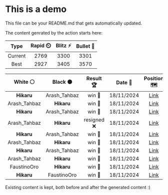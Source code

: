 # This is a demo

This file can be your README.md that gets automatically updated.

The content genrated by the action starts here:

<!--START_SECTION:chessStats-->
<!-- Automatically generated with https://github.com/Balastrong/chess-stats-action -->

| Type | Rapid ⏲️ | Blitz ⚡ | Bullet 🔫 |
|:---:|:---:|:---:|:---:|
| Current | 2769 | 3300 | 3301 |
| Best | 2927 | 3405 | 3570 |

| White ⚪ | Black ⚫ | Result 🏆 | Date 📅 | Position 🗺️ | Type 🕕 |
|:---:|:---:|:---:|:---:|:---:|:---:|
| **Hikaru** | Arash_Tahbaz | win 🥇 | 18/11/2024 | <a href="http://www.ee.unb.ca/cgi-bin/tervo/fen.pl?select=8/1Q5k/4pP1p/1p2PPp1/1P1P1n2/2B3K1/q7/8 b - -">Link</a> | Blitz |
| Arash_Tahbaz | **Hikaru** | win 🥇 | 18/11/2024 | <a href="http://www.ee.unb.ca/cgi-bin/tervo/fen.pl?select=4r1k1/5p2/R2p2p1/3PN2p/2P5/2Q5/4BP2/5K1q w - -">Link</a> | Blitz |
| **Hikaru** | Arash_Tahbaz | win 🥇 | 18/11/2024 | <a href="http://www.ee.unb.ca/cgi-bin/tervo/fen.pl?select=6r1/pp2nq1p/3RN1pk/5pQP/3P4/P1P5/1P4P1/7K b - -">Link</a> | Blitz |
| Arash_Tahbaz | **Hikaru** | resigned ❌ | 18/11/2024 | <a href="http://www.ee.unb.ca/cgi-bin/tervo/fen.pl?select=k7/3R1R2/8/p1p1PPP1/2P2B1K/2P2q2/P7/8 b - -">Link</a> | Blitz |
| **Hikaru** | Arash_Tahbaz | win 🥇 | 18/11/2024 | <a href="http://www.ee.unb.ca/cgi-bin/tervo/fen.pl?select=2k5/1p3Q2/n1p1pP1p/p5p1/2P5/PqB3P1/5P1P/6K1 w - -">Link</a> | Blitz |
| Arash_Tahbaz | **Hikaru** | win 🥇 | 18/11/2024 | <a href="http://www.ee.unb.ca/cgi-bin/tervo/fen.pl?select=RQ6/p6p/5ppk/3q4/7P/P5P1/4r2K/8 w - -">Link</a> | Blitz |
| **Hikaru** | Arash_Tahbaz | win 🥇 | 18/11/2024 | <a href="http://www.ee.unb.ca/cgi-bin/tervo/fen.pl?select=4b3/2q1r1k1/2p1P3/1pP2Q2/1P3Pp1/8/5PB1/4R1K1 b - -">Link</a> | Blitz |
| Arash_Tahbaz | **Hikaru** | win 🥇 | 18/11/2024 | <a href="http://www.ee.unb.ca/cgi-bin/tervo/fen.pl?select=6R1/pK6/1p3r1p/2p4P/2P5/5q1k/8/3Q4 w - -">Link</a> | Blitz |
| FaustinoOro | **Hikaru** | win 🥇 | 18/11/2024 | <a href="http://www.ee.unb.ca/cgi-bin/tervo/fen.pl?select=3b2rk/5pp1/5n1p/p1Qbp3/1p2N2B/3qP2P/5PP1/5RK1 w - -">Link</a> | Blitz |
| **Hikaru** | FaustinoOro | win 🥇 | 18/11/2024 | <a href="http://www.ee.unb.ca/cgi-bin/tervo/fen.pl?select=4rr1k/pp3p1p/2n2P2/2p2N2/4B1pq/1P1P2b1/PBP1Q3/R4RK1 b - -">Link</a> | Blitz |

<!--END_SECTION:chessStats-->

Existing content is kept, both before and after the generated content :)
